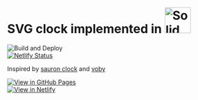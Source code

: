 # SVG clock implemented in <a href="https://solidjs.com"><img src="https://www.solidjs.com/img/logo/without-wordmark/logo.svg" alt="Solid" height="60"></a>

![Build and Deploy](https://github.com/high1/solid-clock/actions/workflows/main.yml/badge.svg?event=push)   
[![Netlify Status](https://api.netlify.com/api/v1/badges/df10c2bc-17c5-4a77-b052-4ceed459cd80/deploy-status)](https://app.netlify.com/sites/solid-clock/deploys)

Inspired by [sauron clock](https://ivanceras.github.io/svg-clock/) and [voby](https://github.com/vobyjs/voby)   

[![View in GitHub Pages](https://img.shields.io/badge/View%20in-GitHub%20Pages-success?style=for-the-badge&logo=github)](https://high1.github.io/solid-clock/)   
[![View in Netlify](https://img.shields.io/badge/View%20in-Netlify-success?style=for-the-badge&logo=netlify)](https://solid-clock.netlify.app)
<!---   
[![Open in CodeSandbox](https://img.shields.io/badge/Open%20in-CodeSandbox-blue?style=for-the-badge&logo=codesandbox)](https://githubbox.com/high1/solid-clock)  
[![Open in StackBlitz](https://img.shields.io/badge/Open%20in-StackBlitz-blue?style=for-the-badge&logo=stackblitz)](https://stackblitz.com/github/high1/solid-clock)   
-->
